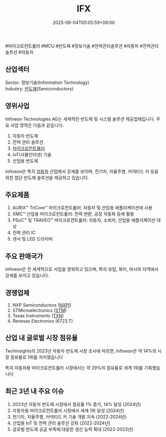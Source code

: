 ﻿---
title: "IFX"
date: 2025-06-04T05:05:59+09:00
lastmod: 2025-06-04T05:05:59+09:00
type: docs
sidebar:
  open: true
weight: 436
---
<div style="display:none">
  <meta property="article:published_time" content="2025-06-03T20:05:59Z" />
  <meta property="article:modified_time" content="2025-06-03T20:05:59Z" />
</div>
#마이크로컨트롤러 #MCU #반도체 #정보기술 #전력관리솔루션 #자동차 #전력관리솔루션 #자동차 

## 산업섹터

Sector: 정보기술(Information Technology)  
Industry: [반도체](/industry-study/반도체/)(Semiconductors)

## 영위사업

Infineon Technologies AG는 세계적인 반도체 및 시스템 솔루션 제공업체입니다. 주요 사업 영역은 다음과 같습니다:

1. 자동차 반도체
2. 전력 관리 솔루션
3. [마이크로컨트롤러](/industry-study/마이크로컨트롤러/)
4. IoT(사물인터넷) 기술
5. 산업용 반도체

Infineon은 특히 [자동차](/industry-study/자동차/) 산업에서 강세를 보이며, 전기차, 자율주행, 커넥티드 카 등을 위한 첨단 반도체 솔루션을 제공하고 있습니다.

## 주요제품

1. AURIX™ TriCore™ 마이크로컨트롤러: 자동차 및 산업용 애플리케이션에 사용
2. XMC™ 산업용 마이크로컨트롤러: 전력 변환, 공장 자동화 등에 활용
3. PSoC™ 및 TRAVEO™ 마이크로컨트롤러: 자동차, 소비자, 산업용 애플리케이션 대상
4. 전력 관리 IC
5. 센서 및 LED 드라이버

## 주요 판매국가

Infineon은 전 세계적으로 사업을 영위하고 있으며, 특히 유럽, 북미, 아시아 지역에서 강세를 보이고 있습니다.

## 경쟁업체

1. NXP Semiconductors ([NXPI](/company-analysis/nxpi/))
2. STMicroelectronics ([STM](/company-analysis/stm/))
3. Texas Instruments ([TXN](/company-analysis/txn/))
4. Renesas Electronics (6723.T)

## 산업 내 글로벌 시장 점유율

TechInsights의 2023년 자동차 반도체 시장 조사에 따르면, Infineon은 약 14%의 시장 점유율로 1위를 차지했습니다

특히 자동차용 마이크로컨트롤러 시장에서는 약 29%의 점유율로 세계 1위를 기록했습니다

## 최근 3년 내 주요 이슈

1. 2023년 자동차 반도체 시장에서 점유율 1% 증가, 14% 달성 (2024년)
2. 자동차용 마이크로컨트롤러 시장에서 세계 1위 달성 (2024년)
3. 전기차, 자율주행, 커넥티드 카 기술 개발 지속 (2022-2024년)
4. 산업용 IoT 및 전력 관리 솔루션 강화 (2022-2024년)
5. 글로벌 반도체 공급 부족에 대응한 생산 능력 확대 (2022-2023년)
